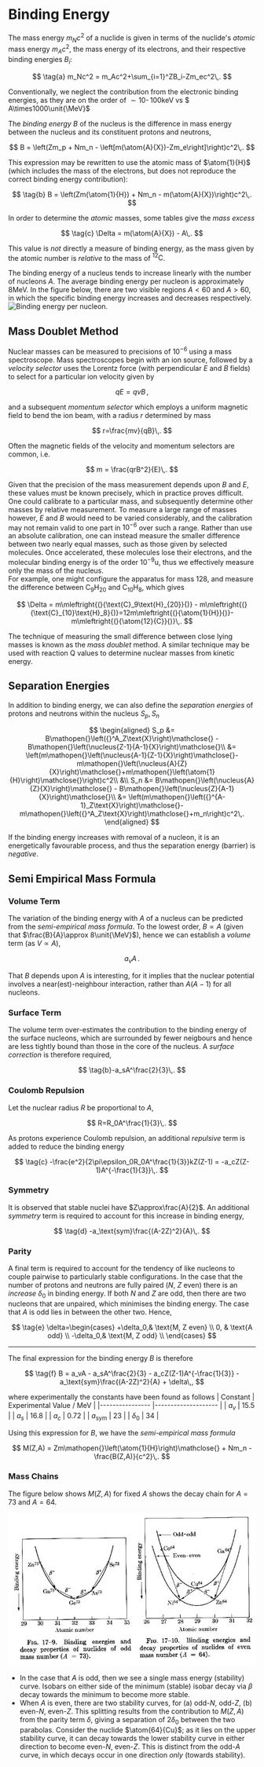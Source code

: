 # Binding Energy

The mass energy $m_Nc^2$ of a nuclide is given in terms of the nuclide's _atomic_ mass energy $m_Ac^2$, the mass energy of its electrons, and their respective binding energies $B_i$:

<!-- Here the mass of the atom excludes the binding energy, so we restore it first before subtracting the isolated electron masses -->

$$
\tag{a}
m_Nc^2 = m_Ac^2+\sum_{i=1}^ZB_i-Zm_ec^2\,.
$$

Conventionally, we neglect the contribution from the electronic binding energies, as they are on the order of $\sim10\operatorname{-}100\unit{\keV}$ vs $ A\times1000\unit{\MeV}$

The _binding energy_ $B$ of the nucleus is the difference in mass energy between the nucleus and its constituent protons and neutrons,

$$
B = \left(Zm_p + Nm_n - \left[m(\atom{A}{X})-Zm_e\right]\right)c^2\,.
$$

This expression may be rewritten to use the atomic mass of $\atom{1}{H}$ (which includes the mass of the electrons, but does not reproduce the correct binding energy contribution):

$$
\tag{b}
B = \left(Zm(\atom{1}{H}) + Nm_n - m(\atom{A}{X})\right)c^2\,.
$$

In order to determine the _atomic_ masses, some tables give the _mass excess_

$$
\tag{c}
\Delta = m(\atom{A}{X}) - A\,.
$$

This value is _not_ directly a measure of binding energy, as the mass given by the atomic number is _relative_ to the mass of ${}^{12}\text{C}$.

The binding energy of a nucleus tends to increase linearly with the number of nucleons $A$. The average binding energy per nucleon is approximately $8\unit{\MeV}$. In the figure below, there are two visible regions $A<60$ and $A>60$, in which the specific binding energy increases and decreases respectively.
![Binding energy per nucleon.](https://upload.wikimedia.org/wikipedia/commons/5/53/Binding_energy_curve_-_common_isotopes.svg)

## Mass Doublet Method

Nuclear masses can be measured to precisions of $10^{-6}$ using a mass spectroscope. Mass spectroscopes begin with an ion source, followed by a _velocity selector_ uses the Lorentz force (with perpendicular $E$ and $B$ fields) to select for a particular ion velocity given by

$$
    qE = qvB\,,
$$

and a subsequent _momentum selector_ which employs a uniform magnetic field to bend the ion beam, with a radius $r$ determined by mass

$$
    r=\frac{mv}{qB}\,.
$$

Often the magnetic fields of the velocity and momentum selectors are common, i.e.

$$
m = \frac{qrB^2}{E}\,.
$$

Given that the precision of the mass measurement depends upon $B$ and $E$, these values must be known precisely, which in practice proves difficult. One could calibrate to a particular mass, and subsequently determine other masses by relative measurement. To measure a large range of masses however, $E$ and $B$ would need to be varied considerably, and the calibration may not remain valid to one part in $10^{-6}$ over such a range. Rather than use an absolute calibration, one can instead measure the smaller difference between two nearly equal masses, such as those given by selected molecules. Once accelerated, these molecules lose their electrons, and the molecular binding energy is of the order $10^{-9}\unit{\amu}$, thus we effectively measure only the mass of the nucleus.  
For example, one might configure the apparatus for mass $128$, and measure the difference between $\text{C}_9\text{H}_{20}$ and $\text{C}_{10}\text{H}_8$, which gives

$$
\Delta = m\mleftright{(}{\text{C}_9\text{H}_{20}}{)} - m\mleftright{(}{\text{C}_{10}\text{H}_8}{)}=12m\mleftright{(}{\atom{1}{H}}{)}-m\mleftright{(}{\atom{12}{C}}{)}\,.
$$

The technique of measuring the small difference between close lying masses is known as the _mass doublet_ method. A similar technique may be used with reaction Q values to determine nuclear masses from kinetic energy.

## Separation Energies

In addition to binding energy, we can also define the _separation energies_ of protons and neutrons within the nucleus $S_p,\,S_n$

$$
\begin{aligned}
S_p &= B\mathopen{}\left({}^A_Z\text{X}\right)\mathclose{} - B\mathopen{}\left(\nucleus{Z-1}{A-1}{X}\right)\mathclose{}\\
&= \left(m\mathopen{}\left(\nucleus{A-1}{Z-1}{X}\right)\mathclose{}-m\mathopen{}\left(\nucleus{A}{Z}{X}\right)\mathclose{}+m\mathopen{}\left(\atom{1}{H}\right)\mathclose{}\right)c^2\\
&\\
S_n &= B\mathopen{}\left(\nucleus{A}{Z}{X}\right)\mathclose{} - B\mathopen{}\left(\nucleus{Z}{A-1}{X}\right)\mathclose{}\\
&= \left(m\mathopen{}\left({}^{A-1}_Z\text{X}\right)\mathclose{}-m\mathopen{}\left({}^A_Z\text{X}\right)\mathclose{}+m_n\right)c^2\,.
\end{aligned}
$$

If the binding energy increases with removal of a nucleon, it is an energetically favourable process, and thus the separation energy (barrier) is _negative_.

## Semi Empirical Mass Formula

### Volume Term

The variation of the binding energy with $A$ of a nucleus can be predicted from the _semi-empirical mass formula_. To the lowest order, $B\propto A$ (given that $\frac{B}{A}\approx 8\unit{\MeV}$), hence we can establish a _volume_ term (as $V\propto A$),

$$
    \tag{a}a_vA\,.
$$

That $B$ depends upon $A$ is interesting, for it implies that the nuclear potential involves a near(est)-neighbour interaction, rather than $A(A-1)$ for all nucleons.

### Surface Term

The volume term over-estimates the contribution to the binding energy of the surface nucleons, which are surrounded by fewer neigbours and hence are less tightly bound than those in the core of the nucleus. A _surface correction_ is therefore required,

$$
    \tag{b}-a_sA^\frac{2}{3}\,.
$$

### Coulomb Repulsion

Let the nuclear radius $R$ be proportional to $A$,

$$
    R=R_0A^\frac{1}{3}\,.
$$

As protons experience Coulomb repulsion, an additional _repulsive_ term is added to reduce the binding energy

$$
\tag{c}
-\frac{e^2}{2\pi\epsilon_0R_0A^\frac{1}{3}}kZ(Z-1) = -a_cZ(Z-1)A^{-\frac{1}{3}}\,.
$$

### Symmetry

It is observed that stable nuclei have $Z\approx\frac{A}{2}$. An additional _symmetry_ term is required to account for this increase in binding energy,

<!-- TODO motivate form of symmetry expression, mention overlap of orbitals-->

$$
\tag{d}
-a_\text{sym}\frac{(A-2Z)^2}{A}\,.
$$

### Parity

<!-- TODO mention spin coupling -->

A final term is required to account for the tendency of like nucleons to couple pairwise to particularly stable configurations. In the case that the number of protons and neutrons are fully paired ($N$, $Z$ even) there is an _increase_ $\delta_0$ in binding energy. If both $N$ and $Z$ are odd, then there are two nucleons that are unpaired, which minimises the binding energy. The case that $A$ is odd lies in between the other two. Hence,

$$
\tag{e}
\delta=\begin{cases}
    +\delta_0,& \text{M, Z even} \\
    0,              & \text{A odd} \\
    -\delta_0,& \text{M, Z odd} \\
\end{cases}
$$

---

The final expression for the binding energy $B$ is therefore

$$
\tag{f}
B = a_vA - a_sA^\frac{2}{3} - a_cZ(Z-1)A^{-\frac{1}{3}} - a_\text{sym}\frac{(A-2Z)^2}{A} + \delta\,,
$$

where experimentally the constants have been found as follows
| Constant | Experimental Value / MeV |
|---------------- |-------------------- |
| $a_v$ | $15.5$ |
| $a_s$ | $16.8$ |
| $a_c$ | $0.72$ |
| $a_\text{sym}$ | $23$ |
| $\delta_0$ | $34$ |

Using this expression for $B$, we have the _semi-empirical mass formula_

$$
M(Z,A) = Zm\mathopen{}\left(\atom{1}{H}\right)\mathclose{} + Nm_n - \frac{B(Z,A)}{c^2}\,.
$$

### Mass Chains

The figure below shows $M(Z,A)$ for fixed $A$ shows the decay chain for $A=73$ and $A=64$.

![Mass chains for even and odd $A$](images/mass-chain.jpg)

- In the case that $A$ is odd, then we see a single mass energy (stability) curve. Isobars on either side of the minimum (stable) isobar decay via $\beta$ decay towards the minimum to become more stable.
- When $A$ is even, there are two stability curves, for (a) odd-$N$, odd-$Z$, (b) even-$N$, even-$Z$. This splitting results from the contribution to $M(Z,A)$ from the parity term $\delta$, giving a separation of $2\delta_0$ between the two parabolas. Consider the nuclide $\atom{64}{Cu}$; as it lies on the upper stability curve, it can decay towards the lower stability curve in either direction to become even-$N$, even-$Z$. This is distinct from the odd-$A$ curve, in which decays occur in one direction _only_ (towards stability).
